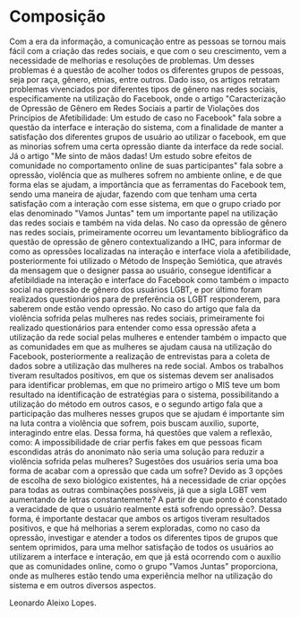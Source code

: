 # Composição
Com a era da informação, a comunicação entre as pessoas se tornou mais fácil com a criação das redes sociais, e que com o seu crescimento, vem a necessidade de melhorias e resoluções de problemas. Um desses problemas é a questão de acolher todos os diferentes grupos de pessoas, seja por raça, gênero, etnias, entre outros. Dado isso, os artigos retratam problemas vivenciados por diferentes tipos de gênero nas redes sociais, especificamente na utilização do Facebook, onde o artigo "Caracterização de Opressão de Gênero em Redes Sociais a partir de Violações dos Princípios de Afetibilidade: Um estudo de caso no Facebook" fala sobre a questão da interface e interação do sistema, com a finalidade de manter a satisfação dos diferentes grupos de usuário ao utilizar o facebook, em que as minorias sofrem uma certa opressão diante da interface da rede social. Já o artigo "Me sinto de mãos dadas! Um estudo sobre efeitos de comunidade no comportamento online de suas participantes" fala sobre a opressão, violência que as mulheres sofrem no ambiente online, e de que forma elas se ajudam, a importância que as ferramentas do Facebook tem, sendo uma maneira de ajudar, fazendo com que tenham uma certa satisfação com a interação com esse sistema, em que o grupo criado por elas denominado "Vamos Juntas" tem um importante papel na utilização das redes sociais e também na vida delas. No caso da opressão de gênero nas redes sociais, primeiramente ocorreu um levantamento bibliográfico da questão de opressão de gênero contextualizando a IHC, para informar de como as opressões localizadas na interação e interface viola a afetibilidade, posteriormente foi utilizado o Método de Inspeção Semiótica, que através da mensagem que o designer passa ao usuário, consegue identificar a afetibildiade na interação e interface do Facebook como também o impacto social na opressão de gênero dos usuários LGBT, e por último foram realizados questionários para de preferência os LGBT responderem, para saberem onde estão vendo opressão. No caso do artigo que fala da violência sofrida pelas mulheres nas redes sociais, primeiramente foi realizado questionários para entender como essa opressão afeta a utilização da rede social pelas mulheres e entender também o impacto que as comunidades em que as mulheres se ajudam causa na utilização do Facebook, posteriormente a realização de entrevistas para a coleta de dados sobre a utilização das mulheres na rede social. Ambos os trabalhos tiveram resultados positivos, em que os sistemas devem ser analisados para identificar problemas, em que no primeiro artigo o MIS teve um bom resultado na identificação de estratégias para o sistema, possibilitando a utilização do método em outros casos, e o segundo artigo fala que a participação das mulheres nesses grupos que se ajudam é importante sim na luta contra a violência que sofrem, pois buscam auxilio, suporte, interagindo entre elas. Dessa forma, há questões que valem a reflexão, como: A impossibilidade de criar perfis fakes em que pessoas ficam escondidas atrás do anonimato não seria uma solução para reduzir a violência sofrida pelas mulheres? Sugestões dos usuários seria uma boa forma de acabar com a opressão que cada um sofre? Devido as 3 opções de escolha de sexo biológico existentes, há a necessidade de criar opções para todas as outras combinações possíveis, já que a sigla LGBT vem aumentando de letras constantemente? A partir de que ponto é constatado a veracidade de que o usuário realmente está sofrendo opressão?. Dessa forma, é importante destacar que ambos os artigos tiveram resultados positivos, e que há melhorias a serem exploradas, como no caso da opressão, investigar e atender a todos os diferentes tipos de grupos que sentem oprimidos, para uma melhor satisfação de todos os usuários ao utilizarem a interface e interação, em que já está ocorrendo com o auxílio que as comunidades online, como o grupo "Vamos Juntas" proporciona, onde as mulheres estão tendo uma experiência melhor na utilização do sistema e em outros diversos aspectos.

Leonardo Aleixo Lopes.
